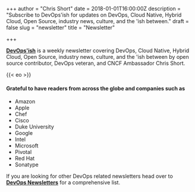 +++
author = "Chris Short"
date = 2018-01-01T16:00:00Z
description = "Subscribe to DevOps'ish for updates on DevOps, Cloud Native, Hybrid Cloud, Open Source, industry news, culture, and the 'ish between."
draft = false
slug = "newsletter"
title = "Newsletter"

+++

[**DevOps'ish**](https://devopsish.com/) is a weekly newsletter covering DevOps, Cloud Native, Hybrid Cloud, Open Source, industry news, culture, and the 'ish between by open source contributor, DevOps veteran, and CNCF Ambassador Chris Short.

{{< eo >}}

#### Grateful to have readers from across the globe and companies such as

* Amazon
* Apple
* Chef
* Cisco
* Duke University
* Google
* Intel
* Microsoft
* Pivotal
* Red Hat
* Sonatype

If you are looking for other DevOps related newsletters head over to [**DevOps Newsletters**](https://devopsnewsletters.com/) for a comprehensive list.
